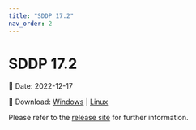 ```yaml
---
title: "SDDP 17.2"
nav_order: 2
---
```


# SDDP 17.2

📅 Date: 2022-12-17

🔗 Download: [Windows](https://www.psr-inc.com/app/link/?t=d&f=sddp-17.2-setup.zip) \| [Linux](https://www.psr-inc.com/app/link/?t=d&f=sddp-17.2-setup-linux.zip)

Please refer to the [release site](http://psr-energy.com/software/sddp-17.2.html) for further information.